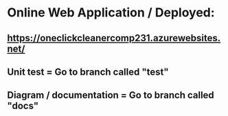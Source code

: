 # Online Web Application / Deployed: 

## https://oneclickcleanercomp231.azurewebsites.net/

## Unit test = Go to branch called "test"

## Diagram / documentation = Go to branch called "docs" 


